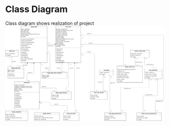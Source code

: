 # Class Diagram

Class diagram shows realization of project  
![ClassDiagram](../Diagrams/ClassDiagram.jpg)